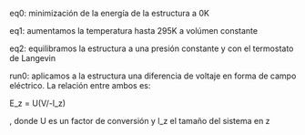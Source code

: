 eq0: minimización de la energía de la estructura a 0K

eq1: aumentamos la temperatura hasta 295K a volúmen constante

eq2: equilibramos la estructura a una presión constante y con el termostato de Langevin

run0: aplicamos a la estructura una diferencia de voltaje en forma de campo eléctrico. La relación entre ambos es:

E_z = U(V/-l_z)

, donde U es un factor de conversión y l_z el tamaño del sistema en z

